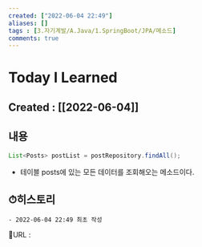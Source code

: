 ```yaml
---
created: ["2022-06-04 22:49"]
aliases: []
tags : [3.자기계발/A.Java/1.SpringBoot/JPA/메소드]
comments: true
---
```


# Today I Learned
## Created : [[2022-06-04]]

## 내용
```Java
List<Posts> postList = postRepository.findAll();
```
- 테이블 posts에 있는 모든 데이터를 조회해오는 메소드이다.

## ⏱히스토리
	- 2022-06-04 22:49 최초 작성


📙URL :